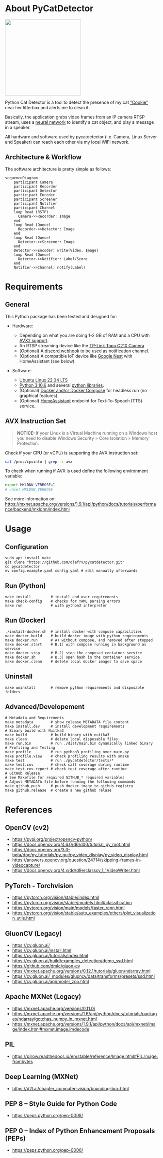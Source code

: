# About PyCatDetector

<a href="cookie.jpg"><img src="cookie.jpg" width=250></a> 

Python Cat Detector is a tool to detect the presence of my cat ["Cookie"](pycatdetector/tests/images/cat1.jpg) near her litterbox and alerts me to clean it.

Basically, the application grabs video frames from an IP camera RTSP stream, uses a [neural network](pycatdetector/NeuralNet.py) to identify a cat object, and play a message in a speaker.

All hardware and software used by pycatdetector (i.e. Camera, Linux Server and Speaker) can reach each other via my local WiFi network.

## Architecture & Workflow

The software architecture is pretty simple as follows:

```mermaid
sequenceDiagram
    participant Camera
    participant Recorder
    participant Detector
    participant Encoder
    participant Screener
    participant Notifier
    participant Channel
    loop Read (RSTP)
      Camera->>Recorder: Image
    end
    loop Read (Queue)
      Recorder->>Detector: Image
    end
    loop Read (Queue)
      Detector->>Screener: Image
    end
    Detector->>Encoder: write(Video, Image)
    loop Read (Queue)
      Detector->>Notifier: Label/Score
    end
    Notifier->>Channel: notify(Label)
```

# Requirements

## General

This Python package has been tested and designed for:

* Hardware:
  * Depending on what you are doing 1-2 GB of RAM and a CPU with [AVX2 support](https://en.wikipedia.org/wiki/Advanced_Vector_Extensions).
  * An RTSP streaming device like the [TP-Link Tapo C210 Camera](https://www.tp-link.com/en/home-networking/cloud-camera/tapo-c210/) 
  * (Optional) A [discord webhook](https://support.discord.com/hc/en-us/articles/228383668) to be used as notification channel.
  * (Optional) A compatible IoT device like [Google Nest](https://store.google.com/product/google_nest_mini?hl=de) with HomeAssistant (see below).

* Software:
  * [Ubuntu Linux 22.04 LTS](https://releases.ubuntu.com/)
  * [Python 3.10.6](https://docs.python.org/3/) and several [python libraries](https://github.com/olafrv/pycatdetector/blob/master/requirements.txt).
  * (Optional) [Docker and/or Docker Compose](https://docs.docker.com/) for headless run (no graphical features).
  * (Optional) [HomeAssistant](https://www.home-assistant.io/) endpoint for Text-To-Speach (TTS) service.


## AVX Instruction Set

> **NOTICE:** If your Linux is a Virtual Machine running on a Windows host you need to disable Windows Security > Core Isolation > Memory Protection.

Check if your CPU (or vCPU) is supporting the AVX instruction set:

```bash
cat /proc/cpuinfo | grep -i avx
```

To check when running if AVX is used define the following environment variable:
```bash
export MKLDNN_VERBOSE=1
# unset MKLDNN_VERBOSE
```

See more information on: https://mxnet.apache.org/versions/1.9.1/api/python/docs/tutorials/performance/backend/mkldnn/index.html

# Usage

## Configuration
```shell
sudo apt install make
git clone "https://github.com/olafrv/pycatdetector.git"
cd pycatdetector
mv config.example.yaml config.yaml # edit manually afterwards
```

## Run (Python)
```shell
make install         # install end user requirements
make check-config    # checks for YAML parsing errors
make run             # with python3 interpreter
```

## Run (Docker)

```shell
./install-docker.sh  # install docker with compose capabilities
make docker.build    # build docker image with python requirements
make docker.run      # A) without compose, and removed after stopped
make docker.start    # B.1) with compose running in background as service
make docker.stop     # B.2) stop the composed container service
make docker.sh       # B.3) open bash in the container service
make docker.clean    # delete local docker images to save space
```

## Uninstall

```shell
make uninstall       # remove python requirements and disposable folders
```

## Advanced/Developement

```shell
# Metadata and Requirements
make metadata        # show release METADATA file content
make install.dev     # install development requirements
# Binary build with Nuitka3
make build           # build binary with nuitka3
make clean           # delete local disposable files
make run.bin         # run ./dist/main.bin dynamically linked binary
# Profiling and Testing
make profile         # run python3 profiling over main.py
make profile.view    # check profiling results with snake
make test            # run ./pycatdetector/tests/*
make test.cov        # check call coverage during runtime
make test.cov.report # check test coverage after runtime
# GitHub Release
# See Makefile for required GITHUB_* required variables
# Adjust METADATA file before running the following commands
make github.push     # push docker image to github registry
make github.release  # create a new github relase
```

# References

## OpenCV (cv2)
* https://pypi.org/project/opencv-python/
* https://docs.opencv.org/4.6.0/d6/d00/tutorial_py_root.html
* https://docs.opencv.org/3.0-beta/doc/py_tutorials/py_gui/py_video_display/py_video_display.html
* https://answers.opencv.org/question/24714/skipping-frames-in-videocapture/
* https://docs.opencv.org/4.x/dd/d9e/classcv_1_1VideoWriter.html

## PyTorch - Torchvision
* https://pytorch.org/vision/stable/index.html
* https://pytorch.org/vision/stable/models.html#classification
* https://pytorch.org/vision/main/models/faster_rcnn.html
* https://pytorch.org/vision/stable/auto_examples/others/plot_visualization_utils.html

## GluonCV (Legacy)
* https://cv.gluon.ai/
* https://cv.gluon.ai/install.html
* https://cv.gluon.ai/tutorials/index.html
* https://cv.gluon.ai/build/examples_detection/demo_ssd.html
* https://github.com/dmlc/gluon-cv
* https://mxnet.apache.org/versions/0.12.1/tutorials/gluon/ndarray.html
* https://cv.gluon.ai/_modules/gluoncv/data/transforms/presets/ssd.html
* https://cv.gluon.ai/api/model_zoo.html

## Apache MXNet (Legacy)
* https://mxnet.apache.org/versions/0.11.0/
* https://mxnet.apache.org/versions/1.6/api/python/docs/tutorials/packages/ndarray/gotchas_numpy_in_mxnet.html
* https://mxnet.apache.org/versions/1.9.1/api/python/docs/api/mxnet/image/index.html#mxnet.image.imdecode

## PIL
* https://pillow.readthedocs.io/en/stable/reference/Image.html#PIL.Image.frombytes

## Deep Learning (MXNet)
* https://d2l.ai/chapter_computer-vision/bounding-box.html

## PEP 8 – Style Guide for Python Code
* https://peps.python.org/pep-0008/

## PEP 0 – Index of Python Enhancement Proposals (PEPs)
* https://peps.python.org/pep-0000/
